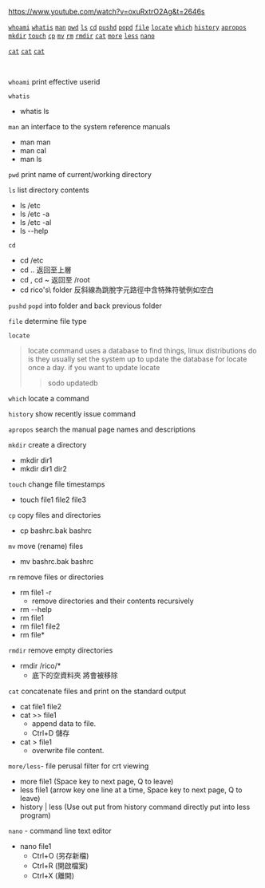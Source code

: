 https://www.youtube.com/watch?v=oxuRxtrO2Ag&t=2646s

<a href="#whoami">`whoami`</a>
<a href="#whatis">`whatis`</a>
<a href="#man">`man`</a>
<a href="#pwd">`pwd`</a>
<a href="#ls">`ls`</a>
<a href="#cd">`cd`</a>
<a href="#pushd">`pushd`</a>
<a href="#popd">`popd`</a>
<a href="#file">`file`</a>
<a href="#locate">`locate`</a>
<a href="#which">`which`</a>
<a href="#history">`history`</a>
<a href="#apropos">`apropos`</a>
<a href="#mkdir">`mkdir`</a>
<a href="#touch">`touch`</a>
<a href="#cp">`cp`</a>
<a href="#mv">`mv`</a>
<a href="#rm">`rm`</a>
<a href="#rmdir">`rmdir`</a>
<a href="#cat">`cat`</a>
<a href="#more">`more`</a>
<a href="#less">`less`</a>
<a href="#nano">`nano`</a>

<a href="#目标内容">`cat`</a>
<a href="#目标内容">`cat`</a>
<a href="#目标内容">`cat`</a>

<br/>

<div id="whoami"></div>

`whoami` print effective userid 

<div id="whatis"></div>

`whatis`
- whatis ls


<div id="man"></div>

`man` an interface to the system reference manuals
- man man
- man cal
- man ls


<div id="pwd"></div>

`pwd` print name of current/working directory


<div id="ls"></div>

`ls` list directory contents
- ls /etc
- ls /etc -a
- ls /etc -al
- ls --help


<div id="cd"></div>

`cd`
- cd /etc
- cd .. 返回至上層
- cd , cd ~ 返回至 /root
- cd rico's\\ folder 反斜線為跳脫字元路徑中含特殊符號例如空白


<div id="pushdpopd"></div>

`pushd` `popd` into folder and back previous folder



<div id="file"></div>

`file` determine file type


<div id="locate"></div>

`locate`

>locate command uses a database to find things,
linux distributions do is they usually set the system up to update the database for locate once a day. if you want to update locate
> >sodo updatedb

<div id="which"></div>

`which` locate a command


<div id="history"></div>

`history` show recently issue command


<div id="apropos"></div>

`apropos` search the manual page names and descriptions


<div id="mkdir"></div>

`mkdir` create a directory
- mkdir dir1
- mkdir dir1 dir2


<div id="touch"></div>

`touch` change file timestamps
- touch file1 file2 file3

<div id="cp"></div>

`cp` copy files and directories
- cp bashrc.bak bashrc


<div id="mv"></div>

`mv` move (rename) files
- mv bashrc.bak bashrc


<div id="rm"></div>

`rm` remove files or directories
- rm file1 -r  
  - remove directories and their contents recursively
- rm --help
- rm file1
- rm file1 file2
- rm file*


<div id="rmdir"></div>

`rmdir` remove empty directories
- rmdir /rico/* 
   - 底下的空資料夾 將會被移除


<div id="cat"></div>

`cat` concatenate files and print on the standard output
- cat file1 file2
- cat >> file1
  - append data to file.
  - Ctrl+D 儲存
- cat > file1
  - overwrite file content.
  

<div id="more/less"></div>

`more/less`- file perusal filter for crt viewing
- more file1 (Space key to next page, Q to leave)
- less file1 (arrow key one line at a time, Space key to next page, Q to leave)
- history | less (Use out put from history command directly put into less program)


<div id="nano"></div>

`nano` - command line text editor
- nano file1
  - Ctrl+O (另存新檔)
  - Ctrl+R (開啟檔案)
  - Ctrl+X (離開)